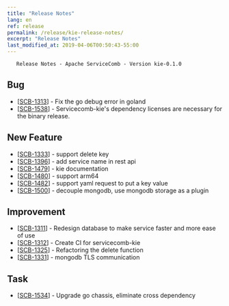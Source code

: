```yaml
---
title: "Release Notes"
lang: en
ref: release
permalink: /release/kie-release-notes/
excerpt: "Release Notes"
last_modified_at: 2019-04-06T00:50:43-55:00
---
```



       Release Notes - Apache ServiceComb - Version kie-0.1.0
            
<h2>        Bug
</h2>
<ul>
<li>[<a href='https://issues.apache.org/jira/browse/SCB-1313'>SCB-1313</a>] -         Fix the go debug error in goland
</li>
<li>[<a href='https://issues.apache.org/jira/browse/SCB-1538'>SCB-1538</a>] -         Servicecomb-kie&#39;s dependency licenses are necessary for the binary release. 
</li>
</ul>
            
<h2>        New Feature
</h2>
<ul>
<li>[<a href='https://issues.apache.org/jira/browse/SCB-1333'>SCB-1333</a>] -         support delete key
</li>
<li>[<a href='https://issues.apache.org/jira/browse/SCB-1396'>SCB-1396</a>] -         add service name in rest api
</li>
<li>[<a href='https://issues.apache.org/jira/browse/SCB-1479'>SCB-1479</a>] -         kie documentation
</li>
<li>[<a href='https://issues.apache.org/jira/browse/SCB-1480'>SCB-1480</a>] -         support arm64
</li>
<li>[<a href='https://issues.apache.org/jira/browse/SCB-1482'>SCB-1482</a>] -         support yaml request to put a key value
</li>
<li>[<a href='https://issues.apache.org/jira/browse/SCB-1500'>SCB-1500</a>] -         decouple mongodb, use mongodb storage as a plugin
</li>
</ul>
    
<h2>        Improvement
</h2>
<ul>
<li>[<a href='https://issues.apache.org/jira/browse/SCB-1311'>SCB-1311</a>] -         Redesign database to make service faster and more ease of use
</li>
<li>[<a href='https://issues.apache.org/jira/browse/SCB-1312'>SCB-1312</a>] -         Create CI for servicecomb-kie
</li>
<li>[<a href='https://issues.apache.org/jira/browse/SCB-1325'>SCB-1325</a>] -         Refactoring the delete function
</li>
<li>[<a href='https://issues.apache.org/jira/browse/SCB-1331'>SCB-1331</a>] -         mongodb TLS communication
</li>
</ul>
            
<h2>        Task
</h2>
<ul>
<li>[<a href='https://issues.apache.org/jira/browse/SCB-1534'>SCB-1534</a>] -         Upgrade go chassis, eliminate cross dependency
</li>
</ul>
                                                                                                                                                    